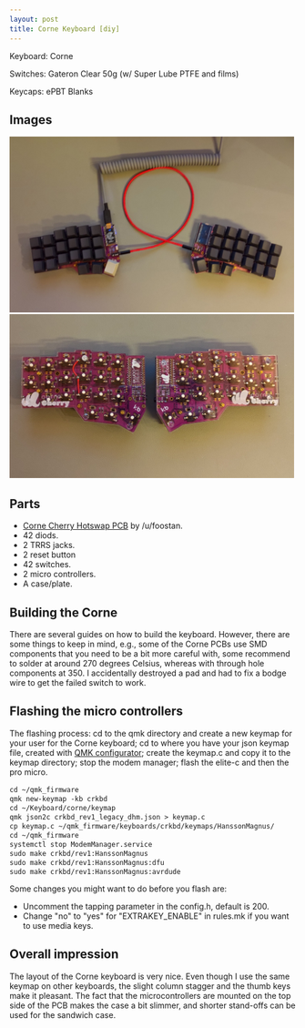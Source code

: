 ```yaml
---
layout: post
title: Corne Keyboard [diy]
---
```


Keyboard: Corne

Switches: Gateron Clear 50g (w/ Super Lube PTFE and films)

Keycaps: ePBT Blanks

## Images
<img src="/images/corne_1.jpg" width="500">
<img src="/images/corne_2.jpg" width="500">

## Parts
* [Corne Cherry Hotswap PCB](https://github.com/foostan/crkbd) by /u/foostan.
* 42 diods.
* 2 TRRS jacks.
* 2 reset button
* 42 switches.
* 2 micro controllers.
* A case/plate.

## Building the Corne
There are several guides on how to build the keyboard. However, there are some things to keep in
mind, e.g., some of the Corne PCBs use SMD components that you need to be a bit more careful with,
some recommend to solder at
around 270 degrees Celsius, whereas with through hole components at 350. I accidentally destroyed a
pad and had to fix a bodge wire to get the failed switch to work.

## Flashing the micro controllers
The flashing process: cd to the qmk directory and create a new keymap for your user for the Corne
keyboard; cd to where you have your json keymap file, created with [QMK
configurator](https://config.qmk.fm/#/dekunukem/duckypad/LAYOUT); create the keymap.c and copy it
to the keymap directory; stop the modem manager; flash the elite-c and then the pro micro.
```
cd ~/qmk_firmware
qmk new-keymap -kb crkbd
cd ~/Keyboard/corne/keymap
qmk json2c crkbd_rev1_legacy_dhm.json > keymap.c
cp keymap.c ~/qmk_firmware/keyboards/crkbd/keymaps/HanssonMagnus/
cd ~/qmk_firmware
systemctl stop ModemManager.service
sudo make crkbd/rev1:HanssonMagnus
sudo make crkbd/rev1:HanssonMagnus:dfu
sudo make crkbd/rev1:HanssonMagnus:avrdude
```

Some changes you might want to do before you flash are:
* Uncomment the tapping parameter in the config.h, default is 200.
* Change "no" to "yes" for "EXTRAKEY_ENABLE" in rules.mk if you want to use media keys.

## Overall impression
The layout of the Corne keyboard is very nice. Even though I use the same keymap on other
keyboards, the slight column stagger and the thumb keys make it pleasant. The fact that the
microcontrollers are mounted on the top side of the PCB makes the case a bit slimmer, and shorter
stand-offs can be used for the sandwich case.
